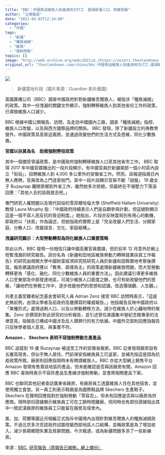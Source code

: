 ```yaml
---
title: "BBC：中國脅迫維族人到遙遠地方打工　圖減新彊人口、改變思維"
author: "立場報道"
date: "2021-03-03T12:24:00"
categories:
  - "中國"
tags:
  - "新疆"
  - "種族滅絕"
  - "維族"
  - "強制勞動"
topics: []
image: "http://web.archive.org/web/2021im_/https://assets.thestandnews.com/media/photos/20210223-42_P4FWd_oqB97V8.png"
original_url: "thestandnews.com/china/bbc-中國脅迫維族人到遙遠地方打工-圖減新彊人口-改變思維"
---
```

![](http://web.archive.org/web/2021im_/https://assets.thestandnews.com/media/photos/20210223-42_P4FWd_oqB97V8.png)
> 新疆當地片段（圖片來源：Guardian 影片截圖）

英國廣播公司（BBC）調查中國政府針對新疆維吾爾族人、被指涉「種族滅絕」的政策。其中一份洩漏的關鍵文件顯示，強制轉移維族人到其他省份工作的政策，已導致維族人口減少。

BBC 根據中國公開報告、訪問，及走訪中國國內工廠，調查「種族滅絕」指控、維族人口改變，以及與西方國際品牌的關係。 BBC 發現，除了新疆設立的再教育營外，中國政策具高脅迫風險，並通過改變他們的生活方式及思維，同化少數族裔。

**官媒以扶貧為名　助推強制勞役政策**

其中一個備受爭議政策，是中國政府強制轉移維族人口至其他省市工作。 BBC 取得 2017 年中國官媒播出的一段片段顯示，有中國官員於新疆南部一個小村莊內設立「街站」，招聘維族人到 4,000 多公里外的安徽省工作。然而，該報道指兩日內無人應聘，官員改為上門逐家拍門。其中一段片段顯示官員不斷「說服」 19 歲女子 Buzaynap 離開家鄉到外省工作，雖然她多次拒絕，但最終在不堪壓力下落淚回應：「其他人去的話我就去吧。」

專門研究人權問題以及現代奴役的雪菲爾哈倫大學 (Sheffield Hallam University) 教授 Laura Mruphy 指：「中國政府持續表示人們是自願參與計劃，但這絕對顯示這是一個不容人民反抗的脅迫制度。」她指出，片段亦反映當局別有用心的動機，即政府以「扶貧」作為論述，但她指政府實際上是「完全改變人們生活、分開家庭、分散人口、改變語言、文化、家庭結構」。

**洩漏研究顯示：大型勞動轉型為同化維族人口重要策略**

除此以外，BBC 發現一份相信只讓中國高層官員閱讀，但於前年 12 月意外於網上短暫洩漏的研究報告。該份名為《新疆和田地區維族勞動力轉移就業扶貧工作報告》的研究由南關大學中國財富經濟研究院研究人員於新疆和田縣實地考察後撰寫。報告建議政府應以「教育、疏導為主」的政策處理新疆維族問題，而大型勞動轉移更為「感化、融化、同化少數維族人員的重要方法」。因此建議引導更多維族人口至東部及中部發達地區，可減少維族人口密度之餘，也可有助改變他們的思維，「讓他們在勞務工作中，逐步改變他們的思想和認識，改造價值觀、人生觀。」

共產主義受難者紀念基金會研究人員 Adrian Zenz 接受 BBC 訪問時表示，「這是史無前例，由頂尖學者及前政府高層撰寫的權威報告。」他指報告反映中國政府以「某種形式」處理過剩人口，以及以勞動轉移方法，減少在維族人於心臟地帶的聚集。Zenc 亦撰寫針對此研究的分析報告，並引述曾任美國集中營紀念館專家的法律意見，指報告已構成中國涉及反人類罪行的有力依據。中國外交部則回應指報告只反映學者個人意見，與事實不符。

**Amazon 、 Skechers 表明不容強制勞動生產產品**

BBC 追蹤到 19 歲 Buzaynap 被送至工作的安徽省廠房。BBC 記者發現廠房設有五層高宿舍，但似乎無人居住。門前保安指維族員工已返家，並補充指這是因為抗疫政策所致。廠房則回應指現時未有聘請維族人。BBC 亦從大型網上銷售平台 Amazon 發現有售賣該地區的產品，但未能確認是否與該廠房有關。Amazon 回應 BBC 查詢時表示不容許產品生產線涉強制勞動，並會將相關產品下架。

BBC 也聯同其他記者查訪廣東省廠房，有廠房員工透露維族人住在其他宿舍，並使用獨立食堂。另一員工則表示鞋廠是為國際鞋品牌 Skechers 生產鞋子。Skechers 在聲明回應指對於強制勞動「零容忍」，但未有回應是否與以廠房為供應商。現時部份證據顯示維族員工可在工餘時間離廠，但同時也有部份證據指出其中一間武漢廠房的維族員工只能留在廠房及宿舍內。

美、加、荷蘭等國近月相繼正式指斥中國境內出現針對維吾爾族人的種族滅絕政策。不過北京多次否認政府試圖改變西部地區人口結構，並稱政策是為了增加收入，減少長期鄉間失業及貧窮問題。今次報道，或為新疆問題多添了一些新線索。 

來源：[BBC](http://web.archive.org/web/20211229132543/https://www.bbc.com/news/world-asia-china-56250915?fbclid=IwAR1BaZZqQ0P0Zd89HEanBjcPvn6G1SJmkWKjLSFE98FxSuT7zGplOBXaDn4), [研究報告（原報告已被刪，網上備份）](http://web.archive.org/web/20211229132543/http://web.archive.org/web/20200507161938/https://ciwe.nankai.edu.cn/2019/1223/c18571a259225/page.htm)
